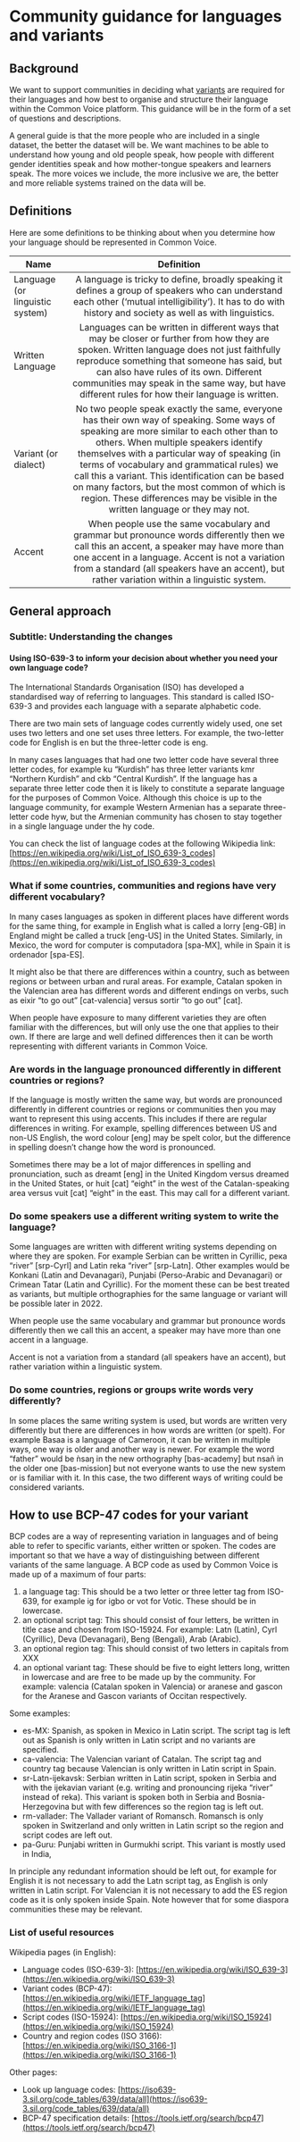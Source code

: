 # Community guidance for languages and variants

## Background

We want to support communities in deciding what [variants](https://foundation.mozilla.org/en/blog/how-we-are-making-common-voice-even-more-linguistically-inclusive/) are required for their languages and how best to organise and structure their language within the Common Voice platform. This guidance will be in the form of a set of questions and descriptions.

A general guide is that the more people who are included in a single dataset, the better the dataset will be. We want machines to be able to understand how young and old people speak, how people with different gender identities speak and how mother-tongue speakers and learners speak. The more voices we include, the more inclusive we are, the better and more reliable systems trained on the data will be.

## Definitions 

Here are some definitions to be thinking about when you determine how your language should be represented in Common Voice.


| Name   |      Definition   |  
|----------|:-------------:|
| Language (or linguistic system) |  A language is tricky to define, broadly speaking it defines a group of speakers who can understand each other (‘mutual intelligibility’). It has to do with history and society as well as with linguistics. | 
| Written Language |   Languages can be written in different ways that may be closer or further from how they are spoken.  Written language does not just faithfully reproduce something that someone has said, but can also have rules of its own. Different communities may speak in the same way, but have different rules for how their language is written.| 
| Variant (or dialect) | No two people speak exactly the same, everyone has their own way of speaking. Some ways of speaking are more similar to each other than to others. When multiple speakers identify themselves with a particular way of speaking (in terms of vocabulary and grammatical rules) we call this a variant. This identification can be based on many factors, but the most common of which is region. These differences may be visible in the written language or they may not.| 
| Accent | When people use the same vocabulary and grammar but pronounce words differently then we call this an accent, a speaker may have more than one accent in a language. Accent is not a variation from a standard (all speakers have an accent), but rather variation within a linguistic system.| 


## General approach 

### Subtitle: Understanding the changes 

#### Using  ISO-639-3 to inform your decision about whether you need your own language code?

The International Standards Organisation (ISO) has developed a standardised way of referring to languages. This standard is called ISO-639-3 and provides each language with a separate alphabetic code.

There are two main sets of language codes currently widely used, one set uses two letters and one set uses three letters. For example, the two-letter code for English is en but the three-letter code is eng.

In many cases languages that had one two letter code have several three letter codes, for example ku “Kurdish” has three letter variants kmr “Northern Kurdish” and ckb “Central Kurdish”. If the language has a separate three letter code then it is likely to constitute a separate language for the purposes of Common Voice. Although this choice is up to the language community, for example Western Armenian has a separate three-letter code hyw, but the Armenian community has chosen to stay together in a single language under the hy code.

You can check the list of language codes at the following Wikipedia link:
[https://en.wikipedia.org/wiki/List_of_ISO_639-3_codes](https://en.wikipedia.org/wiki/List_of_ISO_639-3_codes)

### What if some  countries, communities and regions have very different vocabulary?

In many cases languages as spoken in different places have different words for the same thing, for example in English what is called a lorry [eng-GB] in England might be called a truck [eng-US] in the United States. Similarly, in Mexico, the word for computer is computadora [spa-MX], while in Spain it is ordenador [spa-ES]. 

It might also be that there are differences within a country, such as between regions or between urban and rural areas. For example, Catalan spoken in the Valencian area has different words and different endings on verbs, such as eixir “to go out” [cat-valencia] versus sortir “to go out” [cat].

When people have exposure to many different varieties they are often familiar with the differences, but will only use the one that applies to their own. If there are large and well defined differences then it can be worth representing with different variants in Common Voice. 

### Are words in the language pronounced differently in different countries or regions?

If the language is mostly written the same way, but words are pronounced differently in different countries or regions or communities then you may want to represent this using accents. This includes if there are regular differences in writing. For example, spelling differences between US and non-US English, the word colour [eng] may be spelt color, but the difference in spelling doesn’t change how the word is pronounced. 

Sometimes there may be a lot of major differences in spelling and pronunciation, such as dreamt [eng] in the United Kingdom versus dreamed in the United States, or huit [cat] “eight” in the west of the Catalan-speaking area versus vuit [cat] “eight” in the east. This may call for a different variant.

### Do some speakers use a different writing system to write the language?

Some languages are written with different writing systems depending on where they are spoken. For example Serbian can be written in Cyrillic, река “river” [srp-Cyrl] and Latin reka “river” [srp-Latn]. Other examples would be Konkani (Latin and Devanagari), Punjabi (Perso-Arabic and Devanagari) or Crimean Tatar (Latin and Cyrillic). For the moment these can be best treated as variants, but multiple orthographies for the same language or variant will be possible later in 2022.

When people use the same vocabulary and grammar but pronounce words differently then we call this an accent, a speaker may have more than one accent in a language. 

Accent is not a variation from a standard (all speakers have an accent), but rather variation within a linguistic system.

### Do some countries, regions or groups write words very differently?

In some places the same writing system is used, but words are written very differently but there are differences in how words are written (or spelt). For example Basaa is a language of Cameroon, it can be written in multiple ways, one way is older and another way is newer. For example the word “father” would be ǹsaŋ in the new orthography [bas-academy] but nsañ in the older one [bas-mission] but not everyone wants to use the new system or is familiar with it. In this case, the two different ways of writing could be considered variants. 

## How to use BCP-47 codes for your variant

BCP codes are a way of representing variation in languages and of being able to refer to specific variants, either written or spoken. The codes are important so that we have a way of distinguishing between different variants of the same language. A BCP code as used by Common Voice is made up of a maximum of four parts:

1. a language tag: This should be a two letter or three letter tag from ISO-639, for example ig for igbo or vot for Votic. These should be in lowercase.
2. an optional script tag: This should consist of four letters, be written in title case and chosen from ISO-15924. For example: Latn (Latin), Cyrl (Cyrillic), Deva (Devanagari), Beng (Bengali), Arab (Arabic).
3. an optional region tag: This should consist of two letters in capitals from XXX
4. an optional variant tag: These should be five to eight letters long, written in lowercase and are free to be made up by the community. For example: valencia (Catalan spoken in Valencia) or aranese and gascon for the Aranese and Gascon variants of Occitan respectively.

Some examples:

- es-MX: Spanish, as spoken in Mexico in Latin script. The script tag is left out as Spanish is only written in Latin script and no variants are specified.
- ca-valencia: The Valencian variant of Catalan. The script tag and country tag because Valencian is only written in Latin script in Spain.
- sr-Latn-ijekavsk: Serbian written in Latin script, spoken in Serbia and with the ijekavian variant (e.g. writing and pronouncing rijeka “river” instead of reka). This variant is spoken both in Serbia and Bosnia-Herzegovina but with few differences so the region tag is left out.
- rm-vallader: The Vallader variant of Romansch. Romansch is only spoken in Switzerland and only written in Latin script so the region and script codes are left out.
- pa-Guru: Punjabi written in Gurmukhi script. This variant is mostly used in India,  

In principle any redundant information should be left out, for example for English it is not necessary to add the Latn script tag, as English is only written in Latin script. For Valencian it is not necessary to add the ES region code as it is only spoken inside Spain. Note however that for some diaspora communities these may be relevant.

### List of useful resources

Wikipedia pages (in English):
- Language codes (ISO-639-3): [https://en.wikipedia.org/wiki/ISO_639-3](https://en.wikipedia.org/wiki/ISO_639-3) 
- Variant codes (BCP-47): [https://en.wikipedia.org/wiki/IETF_language_tag](https://en.wikipedia.org/wiki/IETF_language_tag)
- Script codes (ISO-15924): [https://en.wikipedia.org/wiki/ISO_15924](https://en.wikipedia.org/wiki/ISO_15924)
- Country and region codes (ISO 3166): [https://en.wikipedia.org/wiki/ISO_3166-1](https://en.wikipedia.org/wiki/ISO_3166-1)

Other pages:
- Look up language codes: [https://iso639-3.sil.org/code_tables/639/data/all](https://iso639-3.sil.org/code_tables/639/data/all)
- BCP-47 specification details: [https://tools.ietf.org/search/bcp47](https://tools.ietf.org/search/bcp47) 


